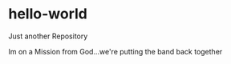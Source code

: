 # hello-world
Just another Repository

Im on a Mission from God...we're putting the band back together
